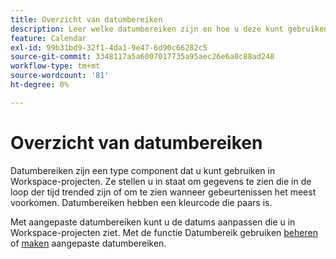 ```yaml
---
title: Overzicht van datumbereiken
description: Leer welke datumbereiken zijn en hoe u deze kunt gebruiken in rapporten.
feature: Calendar
exl-id: 99b31bd9-32f1-4da1-9e47-6d90c66282c5
source-git-commit: 3348117a5a6007017735a95aec26e6a8c88ad248
workflow-type: tm+mt
source-wordcount: '81'
ht-degree: 0%

---
```


# Overzicht van datumbereiken

Datumbereiken zijn een type component dat u kunt gebruiken in Workspace-projecten. Ze stellen u in staat om gegevens te zien die in de loop der tijd trended zijn of om te zien wanneer gebeurtenissen het meest voorkomen. Datumbereiken hebben een kleurcode die paars is.

Met aangepaste datumbereiken kunt u de datums aanpassen die u in Workspace-projecten ziet. Met de functie Datumbereik gebruiken [beheren](manage.md) of [maken](create.md) aangepaste datumbereiken.
